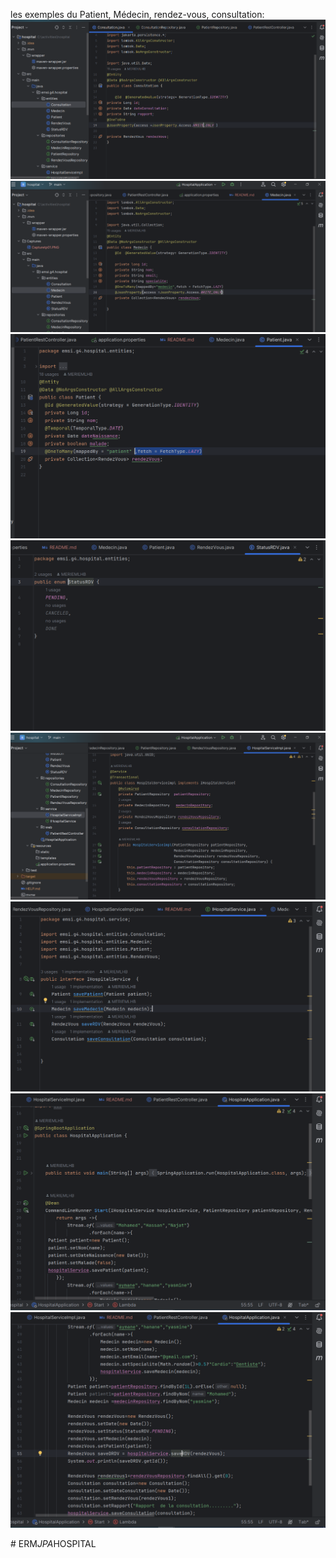 les exemples  du Patient, Médecin, rendez-vous, consultation:
<img src="Captures/Capturetp01.PNG">
<img src="Captures/Capturetp02.PNG">
<img src="Captures/capturetp03.PNG">
<img src="Captures/Capturetp04.PNG">
<img src="Captures/Capturetp05.PNG">
<img src="Captures/Capturetp06.PNG">
<img src="Captures/Capturetp07.PNG">
<img src="Captures/Capturetp08.PNG">


#   E R M _ J P A _ H O S P I T A L 
 
 